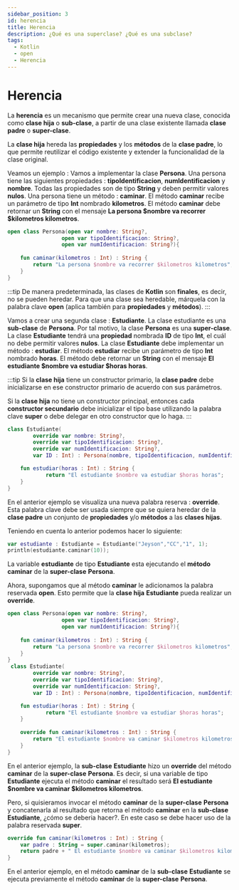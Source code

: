 ```yaml
---
sidebar_position: 3
id: herencia
title: Herencia
description: ¿Qué es una superclase? ¿Qué es una subclase?
tags:
  - Kotlin
  - open
  - Herencia
---
```


# Herencia

La **herencia** es un mecanismo que permite crear una nueva clase, conocida como **clase hija** o **sub-clase**, a partir de una clase existente llamada **clase padre** o **super-clase**.

La **clase hija** hereda las **propiedades** y los **métodos** de la **clase padre**, lo que permite reutilizar el código existente y extender la funcionalidad de la clase original.

Veamos un ejemplo : Vamos a implementar la clase **Persona**. Una persona tiene las siguientes propiedades : **tipoIdentificacion**, **numIdentificacion** y **nombre**. Todas las propiedades son de tipo **String** y deben permitir valores **nulos**. Una persona tiene un método : **caminar**. El método **caminar** recibe un parámetro de tipo **Int** nombrado **kilometros**. El método **caminar** debe retornar un **String** con el mensaje **La persona $nombre va recorrer $kilometros kilometros**.

```kotlin
open class Persona(open var nombre: String?, 
                 open var tipoIdentificacion: String?, 
                 open var numIdentificacion: String?){
    
    fun caminar(kilometros : Int) : String {
        return "La persona $nombre va recorrer $kilometros kilometros";
    }
}
```

:::tip
De manera predeterminada, las clases de **Kotlin** son **finales**, es decir, no se pueden heredar. Para que una clase sea heredable, márquela con la palabra clave **open** (aplica también para **propiedades** y **métodos**).
:::

Vamos a crear una segunda clase : **Estudiante**. La clase estudiante es una **sub-clase** de **Persona**. Por tal motivo, la clase **Persona** es una **super-clase**. La clase **Estudiante** tendrá una **propiedad** nombrada **ID** de tipo **Int**, el cuál no debe permitir valores **nulos**. La clase **Estudiante** debe implementar un método : **estudiar**. El método **estudiar** recibe un parámetro de tipo **Int** nombrado **horas**. El método debe retornar un **String** con el mensaje **El estudiante $nombre va estudiar $horas horas**.

:::tip
Si la **clase hija** tiene un constructor primario, la **clase padre** debe inicializarse en ese constructor primario de acuerdo con sus parámetros.

Si la **clase hija** no tiene un constructor principal, entonces cada **constructor secundario** debe inicializar el tipo base utilizando la palabra clave **super** o debe delegar en otro constructor que lo haga. 
:::

```kotlin
class Estudiante(
        override var nombre: String?,
        override var tipoIdentificacion: String?,
        override var numIdentificacion: String?,
        var ID : Int) : Persona(nombre, tipoIdentificacion, numIdentificacion){

    fun estudiar(horas : Int) : String {
            return "El estudiante $nombre va estudiar $horas horas";
    }
}
```

En el anterior ejemplo se visualiza una nueva palabra reserva : **override**. Esta palabra clave debe ser usada siempre que se quiera heredar de la **clase padre** un conjunto de **propiedades** y/o **métodos** a las **clases hijas**.

Teniendo en cuenta lo anterior podemos hacer lo siguiente:

```kotlin
var estudiante : Estudiante = Estudiante("Jeyson","CC","1", 1);
println(estudiante.caminar(10));
```

La variable **estudiante** de tipo **Estudiante** esta ejecutando el **método** **caminar** de la **super-clase** **Persona**. 

Ahora, supongamos que al método **caminar** le adicionamos la palabra reservada **open**. Esto permite que la **clase hija** **Estudiante** pueda realizar un **override**. 

```kotlin
open class Persona(open var nombre: String?, 
                 open var tipoIdentificacion: String?, 
                 open var numIdentificacion: String?){
    
    fun caminar(kilometros : Int) : String {
        return "La persona $nombre va recorrer $kilometros kilometros";
    }
}
 class Estudiante(
        override var nombre: String?,
        override var tipoIdentificacion: String?,
        override var numIdentificacion: String?,
        var ID : Int) : Persona(nombre, tipoIdentificacion, numIdentificacion){

    fun estudiar(horas : Int) : String {
            return "El estudiante $nombre va estudiar $horas horas";
    }
        
    override fun caminar(kilometros : Int) : String {
        return "El estudiante $nombre va caminar $kilometros kilometros";
    }
}
```

En el anterior ejemplo, la **sub-clase** **Estudiante** hizo un **override** del método **caminar** de la **super-clase** **Persona**. Es decir, si una variable de tipo **Estudiante** ejecuta el método **caminar** el resultado será **El estudiante $nombre va caminar $kilometros kilometros**. 

Pero, si quisieramos invocar el método **caminar** de la **super-clase** **Persona** y concatenarla al resultado que retorna el método **caminar** en la **sub-clase** **Estudiante**, ¿cómo se deberia hacer?. En este caso se debe hacer uso de la palabra reservada **super**. 

```kotlin
override fun caminar(kilometros : Int) : String {
    var padre : String = super.caminar(kilometros);
    return padre + " El estudiante $nombre va caminar $kilometros kilometros";
}
```

En el anterior ejemplo, en el método **caminar** de la **sub-clase** **Estudiante** se ejecuta previamente el método **caminar** de la **super-clase** **Persona**. 
